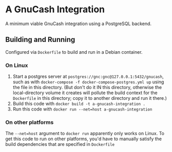 # A GnuCash Integration

A minimum viable GnuCash integration using a PostgreSQL backend.

## Building and Running

Configured via `Dockerfile` to build and run in a Debian container.

### On Linux

1.   Start a postgres server at `postgres://gnc:gnc@127.0.0.1:5432/gnucash`, such as with `docker-compose -f docker-compose-postgres.yml up` using the file in this directory.  (But don't do it IN this directory, otherwise the local-directory volume it creates will pollute the build context for the `Dockerfile` in this directory; copy it to another directory and run it there.)
2.   Build this code with `docker build -t a-gnucash-integration .`
3.   Run this code with `docker run --net=host a-gnucash-integration`

### On other platforms

The `--net=host` argument to `docker run` apparently only works on Linux.  To get this code to run on other platforms, you'd have to manually satisfy the build dependencies that are specified in `Dockerfile`
